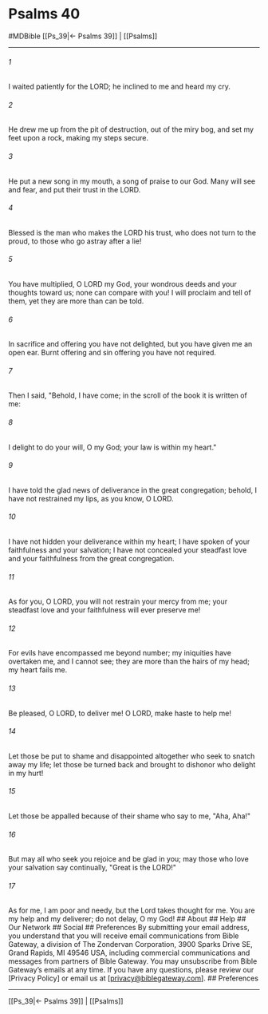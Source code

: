 # Psalms 40
#MDBible
[[Ps_39|← Psalms 39]] | [[Psalms]]

***






###### 1 


I waited patiently for the LORD; he inclined to me and heard my cry. 





###### 2 


He drew me up from the pit of destruction, out of the miry bog, and set my feet upon a rock, making my steps secure. 





###### 3 


He put a new song in my mouth, a song of praise to our God. Many will see and fear, and put their trust in the LORD. 





###### 4 


Blessed is the man who makes the LORD his trust, who does not turn to the proud, to those who go astray after a lie! 





###### 5 


You have multiplied, O LORD my God, your wondrous deeds and your thoughts toward us; none can compare with you! I will proclaim and tell of them, yet they are more than can be told. 





###### 6 


In sacrifice and offering you have not delighted, but you have given me an open ear. Burnt offering and sin offering you have not required. 





###### 7 


Then I said, "Behold, I have come; in the scroll of the book it is written of me: 





###### 8 


I delight to do your will, O my God; your law is within my heart." 





###### 9 


I have told the glad news of deliverance in the great congregation; behold, I have not restrained my lips, as you know, O LORD. 





###### 10 


I have not hidden your deliverance within my heart; I have spoken of your faithfulness and your salvation; I have not concealed your steadfast love and your faithfulness from the great congregation. 





###### 11 


As for you, O LORD, you will not restrain your mercy from me; your steadfast love and your faithfulness will ever preserve me! 





###### 12 


For evils have encompassed me beyond number; my iniquities have overtaken me, and I cannot see; they are more than the hairs of my head; my heart fails me. 





###### 13 


Be pleased, O LORD, to deliver me! O LORD, make haste to help me! 





###### 14 


Let those be put to shame and disappointed altogether who seek to snatch away my life; let those be turned back and brought to dishonor who delight in my hurt! 





###### 15 


Let those be appalled because of their shame who say to me, "Aha, Aha!" 





###### 16 


But may all who seek you rejoice and be glad in you; may those who love your salvation say continually, "Great is the LORD!" 





###### 17 


As for me, I am poor and needy, but the Lord takes thought for me. You are my help and my deliverer; do not delay, O my God! ## About ## Help ## Our Network ## Social ## Preferences By submitting your email address, you understand that you will receive email communications from Bible Gateway, a division of The Zondervan Corporation, 3900 Sparks Drive SE, Grand Rapids, MI 49546 USA, including commercial communications and messages from partners of Bible Gateway. You may unsubscribe from Bible Gateway&rsquo;s emails at any time. If you have any questions, please review our [Privacy Policy] or email us at [privacy@biblegateway.com]. ## Preferences

***

[[Ps_39|← Psalms 39]] | [[Psalms]]
